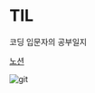 # TIL
코딩 입문자의 공부일지

<brl>

[노션](https://www.notion.so/53dfda3d412b4e688531b12ed5f64dea?v=1411c44dc3e1471a8752700274cabf1d&pvs=4)

<brl>

![git](https://img.shields.io/badge/-Git-F05032?style=for-the-badge&logo=git&logoColor=ffffff)
